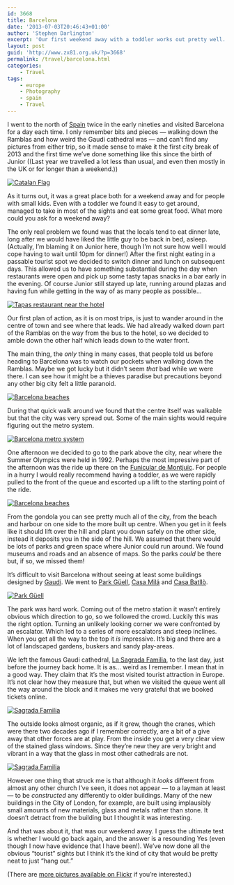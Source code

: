 ```yaml
---
id: 3668
title: Barcelona
date: '2013-07-03T20:46:43+01:00'
author: 'Stephen Darlington'
excerpt: 'Our first weekend away with a toddler works out pretty well.'
layout: post
guid: 'http://www.zx81.org.uk/?p=3668'
permalink: /travel/barcelona.html
categories:
    - Travel
tags:
    - europe
    - Photography
    - spain
    - Travel
---
```


I went to the north of [Spain](http://www.zx81.org.uk/travel/walking-in-andaluca-spain.html "Walking in Andalucía, Spain") twice in the early nineties and visited Barcelona for a day each time. I only remember bits and pieces — walking down the Ramblas and how weird the Gaudi cathedral was — and can’t find any pictures from either trip, so it made sense to make it the first city break of 2013 and the first time we’ve done something like this since the birth of Junior ((Last year we travelled a lot less than usual, and even then mostly in the UK or for longer than a weekend.))

[![Catalan Flag](https://i0.wp.com/farm8.staticflickr.com/7050/8689483818_f3893e8b18.jpg?resize=500%2C333)](http://www.flickr.com/photos/stephendarlington/8689483818/ "Catalan Flag by stephendarlington, on Flickr")

As it turns out, it was a great place both for a weekend away and for people with small kids. Even with a toddler we found it easy to get around, managed to take in most of the sights and eat some great food. What more could you ask for a weekend away?

The only real problem we found was that the locals tend to eat dinner late, long after we would have liked the little guy to be back in bed, asleep. (Actually, I’m blaming it on Junior here, though I’m not sure how well I would cope having to wait until 10pm for dinner!) After the first night eating in a passable tourist spot we decided to switch dinner and lunch on subsequent days. This allowed us to have something substantial during the day when restaurants were open and pick up some tasty tapas snacks in a bar early in the evening. Of course Junior still stayed up late, running around plazas and having fun while getting in the way of as many people as possible…

[![Tapas restaurant near the hotel](https://i0.wp.com/farm8.staticflickr.com/7056/8688360867_690b346d3b.jpg?resize=500%2C333)](http://www.flickr.com/photos/stephendarlington/8688360867/ "Tapas restaurant near the hotel by stephendarlington, on Flickr")

Our first plan of action, as it is on most trips, is just to wander around in the centre of town and see where that leads. We had already walked down part of the Ramblas on the way from the bus to the hotel, so we decided to amble down the other half which leads down to the water front.

The main thing, the *only* thing in many cases, that people told us before heading to Barcelona was to watch our pockets when walking down the Ramblas. Maybe we got lucky but it didn’t seem *that* bad while we were there. I can see how it might be a thieves paradise but precautions beyond any other big city felt a little paranoid.

[![Barcelona beaches](https://i0.wp.com/farm8.staticflickr.com/7049/8688364747_59035db521.jpg?resize=500%2C333)](http://www.flickr.com/photos/stephendarlington/8688364747/ "Barcelona beaches by stephendarlington, on Flickr")

During that quick walk around we found that the centre itself was walkable but that the city was very spread out. Some of the main sights would require figuring out the metro system.

[![Barcelona metro system](https://i0.wp.com/farm8.staticflickr.com/7051/8688365875_5fac2f94e9.jpg?resize=500%2C333)](http://www.flickr.com/photos/stephendarlington/8688365875/ "Barcelona metro system by stephendarlington, on Flickr")

One afternoon we decided to go to the park above the city, near where the Summer Olympics were held in 1992. Perhaps the most impressive part of the afternoon was the ride up there on the [Funicular de Montjuïc](http://www.barcelonaturisme.com/Teleferic-de-Montjuic/_vf-SMlY1yItM-U_l9RgLJoJPG-BcW4K5Nh9zolHzbfEENooK14z2qjx0HfoEx19QU0JqQiVARw-OFMNYiQ24QrKtOADQrx7k-hrp0RndPiUQ4kYehg95HA). For people in a hurry I would really recommend having a toddler, as we were rapidly pulled to the front of the queue and escorted up a lift to the starting point of the ride.

[![Barcelona beaches](https://i0.wp.com/farm8.staticflickr.com/7047/8688362645_55158e0248.jpg?resize=500%2C333)](http://www.flickr.com/photos/stephendarlington/8688362645/ "Barcelona beaches by stephendarlington, on Flickr")

From the gondola you can see pretty much all of the city, from the beach and harbour on one side to the more built up centre. When you get in it feels like it should lift over the hill and plant you down safely on the other side, instead it deposits you in the side of the hill. We assumed that there would be lots of parks and green space where Junior could run around. We found museums and roads and an absence of maps. So the parks *could* be there but, if so, we missed them!

It’s difficult to visit Barcelona without seeing at least some buildings designed by [Gaudi](https://en.wikipedia.org/wiki/Antoni_Gaud%C3%AD). We went to [Park Güell](http://www.parkguell.es/en/portada), [Casa Milá](http://www.aviewoncities.com/barcelona/casamila.htm) and [Casa Batllò](http://www.casabatllo.es).

[![Park Güell](https://i0.wp.com/farm8.staticflickr.com/7045/8688369229_dcb9dc04c2.jpg?resize=500%2C333)](http://www.flickr.com/photos/stephendarlington/8688369229/ "Park Güell by stephendarlington, on Flickr")

The park was hard work. Coming out of the metro station it wasn’t entirely obvious which direction to go, so we followed the crowd. Luckily this was the right option. Turning an unlikely looking corner we were confronted by an escalator. Which led to a series of more escalators and steep inclines. When you get all the way to the top it *is* impressive. It’s big and there are a lot of landscaped gardens, buskers and sandy play-areas.

We left the famous Gaudi cathedral, [La Sagrada Familia](http://www.sagradafamilia.cat/sf-eng/?lang=0), to the last day, just before the journey back home. It is as… weird as I remember. I mean that in a good way. They claim that it’s the most visited tourist attraction in Europe. It’s not clear how they measure that, but when we visited the queue went all the way around the block and it makes me very grateful that we booked tickets online.

[![Sagrada Familia](https://i0.wp.com/farm8.staticflickr.com/7052/8688373969_3146554c77.jpg?resize=500%2C333)](http://www.flickr.com/photos/stephendarlington/8688373969/ "Sagrada Familia by stephendarlington, on Flickr")

The outside looks almost organic, as if it grew, though the cranes, which were there two decades ago if I remember correctly, are a bit of a give away that other forces are at play. From the inside you get a very clear view of the stained glass windows. Since they’re new they are very bright and vibrant in a way that the glass in most other cathedrals are not.

[![Sagrada Familia](https://i0.wp.com/farm8.staticflickr.com/7045/8688377933_d8686406d9.jpg?resize=375%2C500)](http://www.flickr.com/photos/stephendarlington/8688377933/ "Sagrada Familia by stephendarlington, on Flickr")

However one thing that struck me is that although it *looks* different from almost any other church I’ve seen, it does not appear — to a layman at least — to be *constructed* any differently to older buildings. Many of the new buildings in the City of London, for example, are built using implausibly small amounts of new materials, glass and metals rather than stone. It doesn’t detract from the building but I thought it was interesting.

And that was about it, that was our weekend away. I guess the ultimate test is whether I would go back again, and the answer is a resounding Yes (even though I now have evidence that I have been!). We’ve now done all the obvious “tourist” sights but I think it’s the kind of city that would be pretty neat to just “hang out.”

(There are [more pictures available on Flickr](http://www.flickr.com/photos/stephendarlington/sets/72157633355523863/) if you’re interested.)